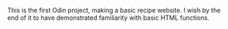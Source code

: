 This is the first Odin project, making a basic recipe website.
I wish by the end of it to have demonstrated familiarity with basic HTML functions.